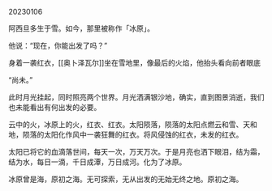 20230106

阿西旦多生于雪。如今，那里被称作「冰原」。

他说：“现在，你能出发了吗？”

身着一袭红衣，[[奥卜泽瓦尔]]坐在雪地里，像最后的火焰，他抬头看向前者眼底

“尚未。”

此时月光挂起，同时照亮两个世界。月光洒满银沙地，确实，直到图景消逝，我们也未能看出有何出发的必要。

云中的火，冰原上的火，红衣、红衣。太阳陨落，陨落的太阳点燃云和雪、天和地，陨落的太阳化作风中一袭狂舞的红衣。将风侵蚀的红衣，未发的红衣。

太阳已将它的血滴落世间，每天一次，万天万次。于是月亮也洒下眼泪，结为霜，结为水，每日一滴，千日成潭，万日成河。化为了冰原。

冰原曾是海，原初之海。无可探索，无从出发的无始无终之地。原初之海。
